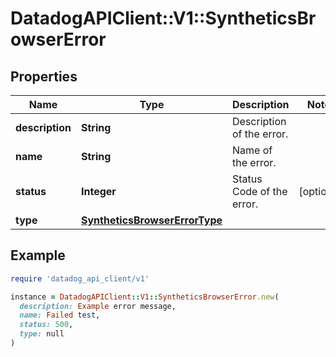 # DatadogAPIClient::V1::SyntheticsBrowserError

## Properties

| Name            | Type                                                            | Description               | Notes      |
| --------------- | --------------------------------------------------------------- | ------------------------- | ---------- |
| **description** | **String**                                                      | Description of the error. |            |
| **name**        | **String**                                                      | Name of the error.        |            |
| **status**      | **Integer**                                                     | Status Code of the error. | [optional] |
| **type**        | [**SyntheticsBrowserErrorType**](SyntheticsBrowserErrorType.md) |                           |            |

## Example

```ruby
require 'datadog_api_client/v1'

instance = DatadogAPIClient::V1::SyntheticsBrowserError.new(
  description: Example error message,
  name: Failed test,
  status: 500,
  type: null
)
```
